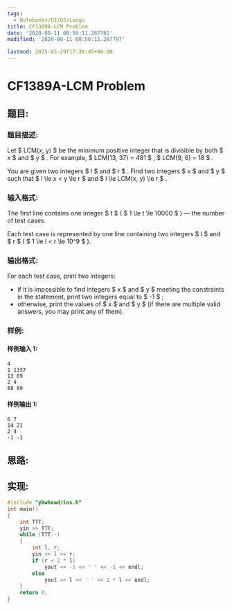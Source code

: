 ```yaml
---
tags:
  - Notebooks/OI/OJ/Luogu
title: CF1389A-LCM Problem
date: '2020-08-11 08:56:11.287781'
modified: '2020-08-11 08:56:11.287797'

lastmod: 2025-05-29T17:38:45+08:00
---
```


# CF1389A-LCM Problem

## 题目:

### 题目描述:

Let $ LCM(x, y) $ be the minimum positive integer that is divisible by both $ x $ and $ y $ . For example, $ LCM(13, 37)       = 481 $ , $ LCM(9, 6) = 18 $ .

You are given two integers $ l $ and $ r $ . Find two integers $ x $ and $ y $ such that $ l \le x < y \le r $ and $ l       \le LCM(x, y) \le r $ .

### 输入格式:

The first line contains one integer $ t $ ( $ 1 \le t \le       10000 $ ) — the number of test cases.

Each test case is represented by one line containing two integers $ l $ and $ r $ ( $ 1 \le l < r \le 10^9 $ ).

### 输出格式:

For each test case, print two integers:

- if it is impossible to find integers $ x $ and $ y $ meeting the constraints in the statement, print two integers equal to $ -1 $ ;
- otherwise, print the values of $ x $ and $ y $ (if there are multiple valid answers, you may print any of them).

### 样例:

#### 样例输入 1:

```
4
1 1337
13 69
2 4
88 89
```

#### 样例输出 1:

```
6 7
14 21
2 4
-1 -1
```

## 思路:

## 实现:

```cpp
#include "ybwhead/ios.h"
int main()
{
    int TTT;
    yin >> TTT;
    while (TTT--)
    {
        int l, r;
        yin >> l >> r;
        if (r < 2 * l)
            yout << -1 << ' ' << -1 << endl;
        else
            yout << l << ' ' << 2 * l << endl;
    }
    return 0;
}

```

